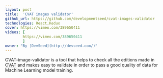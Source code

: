 ```yaml
---
layout: post
title:  'CVAT images validator'
github_url: https://github.com/developmentseed/cvat-images-validator
technologies: React,Redux
cover: https://vimeo.com/389650411
videos: [
        https://vimeo.com/389650411
        ]
owner: "By [DevSeed](http://devseed.com/)"
---
```


CVAT-image-validator is a tool that helps to check all the editions made in [CVAT](https://github.com/opencv/cvat) and makes easy to validate in order to pass a good quality of data for Machine Learning model training.
